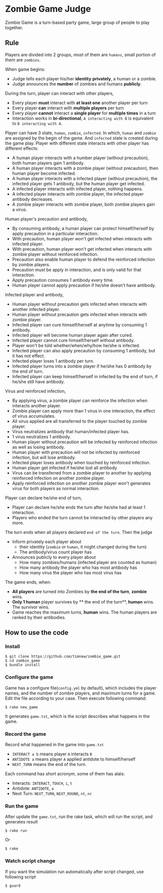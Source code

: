 Zombie Game Judge
=================

Zombie Game is a turn-based party game, large group of people to play together.

## Rule

Players are divided into 2 groups, most of them are `humans`, small portion of them are `zombies`.

When game begins:
  * Judge tells each player his/her **identity** **privately**, a human or a zombie.
  * Judge announces the **number** of zombies and humans **publicly**.

During the turn, player can interact with other players,
  * Every player **must** interact with **at least one** another player per turn
  * Every player **can** interact with **multiple players** per turn
  * Every player **cannot** interact a **single player** for **multiple times** in a turn
  * Interaction works in **bi-directional**, `A interacting with B` is equivalent to `B interacting with A`.

Player can have 3 state, `human`, `zombie`, `infected`. In which, `human` and `zombie` are assigned by the begin of the game. And `infected` state is created during the game play. Player with different state interacts with other player has different effects:
  * A human player interacts with a humber player (without precaution), both human players gain 1 antibody.
  * A human player interacts with a zombie player (without precaution), then human player become infected.
  * A human player interacts with a infected player (without precaution), the infected player gets 1 antibody, but the human player get infected.  
  * A infected player interacts with infected player, nothing happens.
  * A infected player interacts with zombie player, the infected player antibody decreases.
  * A zombie player interacts with zombie player, both zombie players gain a virus.

Human player's precaution and antibody,
  * By consuming antibody, a human player can protect himself/herself by apply precaution in a particular interaction.
  * With precaution, human player won't get infected when interacts with infected player.
  * With precaution, human player won't get infected when interacts with zombie player without reinforced infection.
  * Precaution also enable human player to defend the reinforced infection by zombie players.
  * Precaution must be apply in interaction, and is only valid for that interaction.
  * Apply precaution consumes 1 antibody every time.
  * Human player cannot apply precaution if he/she doesn't have antibody.

Infected player and antibody,
  * Human player without precaution gets infected when interacts with another infected player.
  * Human player without precaution gets infected when interacts with zombie player.
  * Infected player can cure himself/herself at anytime by consuming 1 antibody.
  * Infected player will become human player again after cured.
  * Infected player cannot cure himself/herself without antibody.
  * Player won't be told whether/when/why/how he/she is infected.
  * Infected player can also apply precaution by consuming 1 antibody, but it has not effect.
  * Infected player loses 1 antibody per turn.
  * Infected player turns into a zombie player if he/she has 0 antibody by the end of turn.
  * Infected player can keep himself/herself in infected by the end of turn, if he/she still have antibody.

Virus and reinforced infection,
  * By applying virus, a zombie player can reinforce the infection when interacts another player.
  * Zombie player can apply more than 1 virus in one interaction, the effect of virus accumulates.
  * All virus applied are all transferred to the player touched by zombie player.
  * Virus neutralizes antibody that human/infected player has.
  * 1 virus neutralizes 1 antibody.
  * Human player without precaution will be infected by reinforced infection as well as losing antibody.
  * Human player with precaution will not be infected by reinforced infection, but will lose antibody.
  * Infected player loses antibody when touched by reinforced infection.
  * Human player get infected if he/she lost all antibody
  * Virus can be transferred from a zombie player to another by applying reinforced infection on another zombie player.
  * Apply reinforced infection on another zombie player won't generates virus for both players as normal interaction.

Player can declare he/she end of turn,
  * Player can declare he/she ends the turn after he/she had at least 1 interaction.
  * Players who ended the turn cannot be interacted by other players any more.

The turn ends when all players declared `end of the turn`. Then the judge
  * Inform privately each player about
    * their identity (`zombie` or `human`, it might changed during the turn)
    * The antibody/virus count player has
  * Announces publicly to every player about
    * How many zombies/humans (infected player are counted as human)
    * How many antibody the player who has most antibody has
    * How many virus the player who has most virus has

The game ends, when:
  * **All players** are turned into Zombies by **the end of the turn**, **zombie** wins.
  * **Only 1 human** player survives by ** the end of the turn**, **human** wins. The survivor wins.
  * Game reaches the maximum turns, **human** wins. The human players are ranked by their antibodies.

## How to use the code

### Install
```
$ git clone https://github.com/timnew/zombie_game.git
$ cd zombie_game
$ bundle install
```

### Configure the game

Game has a configure file(`config.yml` by default), which includes the player names, and the number of zombie players, and maximum turns for a game. Edit the file according to your case. Then execute following command:

```
$ rake new_game
```

It generates `game.txt`, which is the script describes what happens in the game.

### Record the game
Record what happened in the game into `game.txt`

* `INTERACT a b` means player `A` interacts `B`
* `ANTIDOTE a` means player `A` applied antidote to himself/herself
* `NEXT_TURN` means the end of the turn.

Each command has short acronym, some of them has alais:
* Interacts: `INTERACT`, `TOUCH`, `i`, `t`
* Antidote: `ANTIDOTE`, `a`
* Next Turn: `NEXT_TURN`, `NEXT_ROUND`, `nt`, `nr`

### Run the game
After update the `game.txt`, run the rake task, which will run the script, and generates result
```
$ rake run
```
Or
```
$ rake
```

### Watch script change
If you want the simulation run automatically after script changed, use following script
```
$ guard
```
